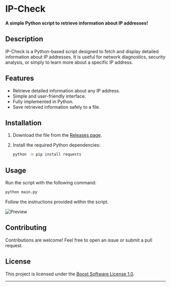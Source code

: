 
# IP-Check

**A simple Python script to retrieve information about IP addresses!**

## Description

IP-Check is a Python-based script designed to fetch and display detailed information about IP addresses. It is useful for network diagnostics, security analysis, or simply to learn more about a specific IP address.

## Features

- Retrieve detailed information about any IP address.
- Simple and user-friendly interface.
- Fully implemented in Python.
- Save retrieved information safely to a file.

## Installation

1. Download the file from the [Releases page](https://github.com/IDname-git/IP-Check/releases).

2. Install the required Python dependencies:
   ```bash
   python -m pip install requests
   ```

## Usage

Run the script with the following command:
```bash
python main.py
```

Follow the instructions provided within the script.

![Preview](https://github.com/user-attachments/assets/6119be12-9321-4fb4-8f79-89d86f58b503)

## Contributing

Contributions are welcome! Feel free to open an issue or submit a pull request.

## License

This project is licensed under the [Boost Software License 1.0](LICENSE).

---
